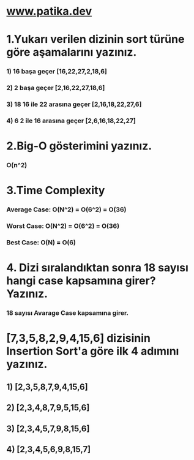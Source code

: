 
# www.patika.dev
# 1.Yukarı verilen dizinin sort türüne göre aşamalarını yazınız.

### 1) 16 başa geçer [16,22,27,2,18,6]
### 2) 2 başa geçer [2,16,22,27,18,6] 
### 3) 18 16 ile 22 arasına geçer [2,16,18,22,27,6]  
### 4) 6 2 ile 16 arasına geçer [2,6,16,18,22,27]

# 2.Big-O gösterimini yazınız.

### O(n^2)

# 3.Time Complexity

### Average Case: O(N^2) = O(6^2) = O(36)
### Worst Case: O(N^2) = O(6^2) = O(36)
### Best Case: O(N) = O(6)

# 4. Dizi sıralandıktan sonra 18 sayısı hangi case kapsamına girer? Yazınız.

### 18 sayısı Avarage Case kapsamına girer.


# [7,3,5,8,2,9,4,15,6] dizisinin Insertion Sort'a göre ilk 4 adımını yazınız.

## 1) [2,3,5,8,7,9,4,15,6]
## 2) [2,3,4,8,7,9,5,15,6]
## 3) [2,3,4,5,7,9,8,15,6]
## 4) [2,3,4,5,6,9,8,15,7]
